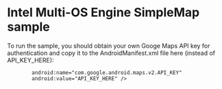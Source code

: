 Intel Multi-OS Engine SimpleMap sample
======================================

To run the sample, you should obtain your own Googe Maps API key for authentication and copy it to the AndroidManifest.xml file here (instead of API_KEY_HERE):

            android:name="com.google.android.maps.v2.API_KEY"
            android:value="API_KEY_HERE" />